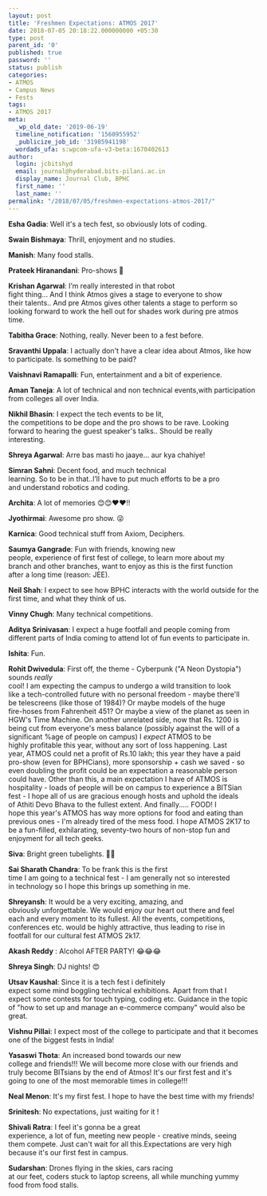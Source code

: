```yaml
---
layout: post
title: 'Freshmen Expectations: ATMOS 2017'
date: 2018-07-05 20:18:22.000000000 +05:30
type: post
parent_id: '0'
published: true
password: ''
status: publish
categories:
- ATMOS
- Campus News
- Fests
tags:
- ATMOS 2017
meta:
  _wp_old_date: '2019-06-19'
  timeline_notification: '1560955952'
  _publicize_job_id: '31985941198'
  wordads_ufa: s:wpcom-ufa-v3-beta:1670402613
author:
  login: jcbitshyd
  email: journal@hyderabad.bits-pilani.ac.in
  display_name: Journal Club, BPHC
  first_name: ''
  last_name: ''
permalink: "/2018/07/05/freshmen-expectations-atmos-2017/"
---
```

<p><!-- wp:paragraph --></p>
<p><strong>Esha Gadia</strong>: Well it's a tech fest, so obviously lots of coding.</p>
<p><!-- /wp:paragraph --></p>
<p><!-- wp:paragraph --></p>
<p><strong>Swain Bishmaya</strong>: Thrill, enjoyment and no studies.</p>
<p><!-- /wp:paragraph --></p>
<p><!-- wp:paragraph --></p>
<p><strong>Manish</strong>: Many food stalls.</p>
<p><!-- /wp:paragraph --></p>
<p><!-- wp:paragraph --></p>
<p><strong>Prateek Hiranandani</strong>: Pro-shows 🙈</p>
<p><!-- /wp:paragraph --></p>
<p><!-- wp:paragraph --></p>
<p><strong>Krishan Agarwal</strong>: I’m really interested in that robot<br />
 fight thing... And I think Atmos gives a stage to everyone to show<br />
their talents..  And pre Atmos gives other talents a stage to perform so<br />
 looking forward to work the hell out for shades work during pre atmos<br />
time.</p>
<p><!-- /wp:paragraph --></p>
<p><!-- wp:paragraph --></p>
<p><strong>Tabitha Grace</strong>: Nothing, really. Never been to a fest before.</p>
<p><!-- /wp:paragraph --></p>
<p><!-- wp:paragraph --></p>
<p><strong>Sravanthi Uppala</strong>: I actually don't have a clear idea about Atmos, like how to participate. Is something to be paid?</p>
<p><!-- /wp:paragraph --></p>
<p><!-- wp:paragraph --></p>
<p><strong>Vaishnavi Ramapalli</strong>: Fun, entertainment and a bit of experience.</p>
<p><!-- /wp:paragraph --></p>
<p><!-- wp:paragraph --></p>
<p><strong>Aman Taneja</strong>: A lot of technical and non technical events,with participation from colleges all over India.</p>
<p><!-- /wp:paragraph --></p>
<p><!-- wp:paragraph --></p>
<p><strong>Nikhil Bhasin</strong>: I expect the tech events to be lit,<br />
the competitions to be dope and the pro shows to be rave. Looking<br />
forward to hearing the guest speaker's talks.. Should be really<br />
interesting.</p>
<p><!-- /wp:paragraph --></p>
<p><!-- wp:paragraph --></p>
<p><strong>Shreya Agarwal</strong>: Arre bas masti ho jaaye... aur kya chahiye!</p>
<p><!-- /wp:paragraph --></p>
<p><!-- wp:paragraph --></p>
<p><strong>Simran Sahni</strong>: Decent food, and much technical<br />
learning. So to be in that..l’ll have to put much efforts to be a pro<br />
and understand robotics and coding.</p>
<p><!-- /wp:paragraph --></p>
<p><!-- wp:paragraph --></p>
<p><strong>Archita</strong>: A lot of memories 😊😊❤❤!!</p>
<p><!-- /wp:paragraph --></p>
<p><!-- wp:paragraph --></p>
<p><strong>Jyothirmai</strong>: Awesome pro show. 😜</p>
<p><!-- /wp:paragraph --></p>
<p><!-- wp:paragraph --></p>
<p><strong>Karnica</strong>: Good technical stuff from Axiom, Deciphers.</p>
<p><!-- /wp:paragraph --></p>
<p><!-- wp:paragraph --></p>
<p><strong>Saumya Gangrade</strong>: Fun with friends, knowing new<br />
people, experience of first fest of college, to learn more about my<br />
branch and other branches, want to enjoy as this is the first function<br />
after a long time (reason: JEE).</p>
<p><!-- /wp:paragraph --></p>
<p><!-- wp:paragraph --></p>
<p><strong>Neil Shah</strong>: I expect to see how BPHC interacts with the world outside for the first time, and what they think of us.</p>
<p><!-- /wp:paragraph --></p>
<p><!-- wp:paragraph --></p>
<p><strong>Vinny Chugh</strong>: Many technical competitions.</p>
<p><!-- /wp:paragraph --></p>
<p><!-- wp:paragraph --></p>
<p><strong>Aditya Srinivasan</strong>: I expect a huge footfall and people coming from different parts of India coming to attend lot of fun events to participate in.</p>
<p><!-- /wp:paragraph --></p>
<p><!-- wp:paragraph --></p>
<p><strong>Ishita</strong>: Fun.</p>
<p><!-- /wp:paragraph --></p>
<p><!-- wp:paragraph --></p>
<p><strong>Rohit Dwivedula</strong>: First off, the theme - Cyberpunk ("A Neon Dystopia") sounds <em>really</em><br />
 cool! I am expecting the campus to undergo a wild transition to look<br />
like a tech-controlled future with no personal freedom - maybe there'll<br />
be telescreens (like those of 1984)? Or maybe models of the huge<br />
fire-hoses from Fahrenheit 451? Or maybe a view of the planet as seen in<br />
 HGW's Time Machine. On another unrelated side, now that Rs. 1200 is<br />
being cut from everyone's mess balance (possibly against the will of a<br />
significant %age of people on campus) I <em>expect</em> ATMOS to be<br />
highly profitable this year, without any sort of loss happening. Last<br />
year, ATMOS could net a profit of Rs.10 lakh; this year they have a paid<br />
 pro-show (even for BPHCians), more sponsorship + cash we saved - so<br />
even doubling the profit could be an expectation a reasonable person<br />
could have. Other than this, a main expectation I have of ATMOS is<br />
hospitality - loads of people will be on campus to experience a BITSian<br />
fest - I hope all of us are gracious enough hosts and uphold the ideals<br />
of Athiti Devo Bhava to the fullest extent. And finally..... FOOD! I<br />
hope this year's ATMOS has way more options for food and eating than<br />
previous ones - I'm already tired of the mess food. I hope ATMOS 2K17 to<br />
 be a fun-filled, exhilarating, seventy-two hours of non-stop fun and<br />
enjoyment for all tech geeks.</p>
<p><!-- /wp:paragraph --></p>
<p><!-- wp:paragraph --></p>
<p><strong>Siva</strong>: Bright green tubelights. 🤦🤦</p>
<p><!-- /wp:paragraph --></p>
<p><!-- wp:paragraph --></p>
<p><strong>Sai Sharath Chandra</strong>: To be frank this is the first<br />
time I am going to a technical fest - I am generally not so interested<br />
in technology so I hope this brings up something in me.</p>
<p><!-- /wp:paragraph --></p>
<p><!-- wp:paragraph --></p>
<p><strong>Shreyansh</strong>: It would be a very exciting, amazing, and<br />
 obviously unforgettable. We would enjoy our heart out there and feel<br />
each and every moment to its fullest. All the events, competitions,<br />
conferences etc. would be highly attractive, thus leading to rise in<br />
footfall for our cultural fest ATMOS 2k17.</p>
<p><!-- /wp:paragraph --></p>
<p><!-- wp:paragraph --></p>
<p><strong>Akash Reddy</strong> : Alcohol AFTER PARTY! 😂😂😂</p>
<p><!-- /wp:paragraph --></p>
<p><!-- wp:paragraph --></p>
<p><strong>Shreya Singh</strong>: DJ nights! 😍</p>
<p><!-- /wp:paragraph --></p>
<p><!-- wp:paragraph --></p>
<p><strong>Utsav Kaushal</strong>:  Since it is a tech fest i definitely<br />
 expect some mind boggling technical exhibitions. Apart from that I<br />
expect some contests for touch typing, coding etc. Guidance in the topic<br />
 of "how to set up and manage an e-commerce company" would also be<br />
great.</p>
<p><!-- /wp:paragraph --></p>
<p><!-- wp:paragraph --></p>
<p><strong>Vishnu Pillai</strong>: I expect most of the college to participate and that it becomes one of the biggest fests in India!</p>
<p><!-- /wp:paragraph --></p>
<p><!-- wp:paragraph --></p>
<p><strong>Yasaswi Thota</strong>: An increased bond towards our new<br />
college and friends!!! We will become more close with our friends and<br />
truly become BITsians by the end of Atmos! It's our first fest and it's<br />
going to one of the most memorable times in college!!!</p>
<p><!-- /wp:paragraph --></p>
<p><!-- wp:paragraph --></p>
<p><strong>Neal Menon</strong>: It's my first fest. I hope to have the best time with my friends!</p>
<p><!-- /wp:paragraph --></p>
<p><!-- wp:paragraph --></p>
<p><strong>Srinitesh</strong>: No expectations, just waiting for it !</p>
<p><!-- /wp:paragraph --></p>
<p><!-- wp:paragraph --></p>
<p><strong>Shivali Ratra</strong>: I feel it's gonna be a great<br />
experience, a lot of fun, meeting new people - creative minds, seeing<br />
them compete. Just can't wait for all this.Expectations are very high<br />
because it's our first fest in campus.</p>
<p><!-- /wp:paragraph --></p>
<p><!-- wp:paragraph --></p>
<p><strong>Sudarshan</strong>: Drones flying in the skies, cars racing<br />
at our feet, coders stuck to laptop screens, all while munching yummy<br />
food from food stalls.</p>
<p><!-- /wp:paragraph --></p>
